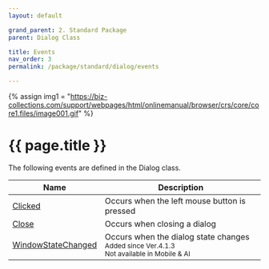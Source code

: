 ```yaml
---
layout: default

grand_parent: 2. Standard Package
parent: Dialog Class

title: Events
nav_order: 3
permalink: /package/standard/dialog/events

---
```

{% assign img1 = "https://biz-collections.com/support/webpages/html/onlinemanual/browser/crs/core/core1.files/image001.gif" %}


# {{ page.title }}

The following events are defined in the Dialog class.

|  Name | Description |
|-------|-------------|
|[Clicked](/package/standard/dialog/events/clicked) |Occurs when the left mouse button is pressed |
|[Close](/package/standard/dialog/events/close) |Occurs when closing a dialog |
|[WindowStateChanged](/package/standard/dialog/events/windowstatechanged) |Occurs when the dialog state changes<br><small>Added since Ver.4.1.3<br>Not available in Mobile & AI</small> |
